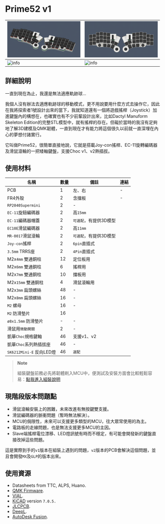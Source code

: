 # Prime52 v1

|![info](pic/info.png)|![info](pic/info2.png)|
|--|--|
|![info](pic/info3.png)|![info](pic/info4.png)|


## 詳細說明

一直到現在為止，我還是無法適應軌跡球...

我個人沒有辦法去適應軌跡球的移動模式，更不用說要用什麼方式去操作它，因此在我將探索者1號設計出來的當下，我就知道還有一個將遊戲搖桿（Joystick）加進鍵盤內的構想在，也確實也有不少前輩設計出來，比如Dactyl Manuform Skeleton Edition的完整STL模型中，就有搖桿的存在。但礙於當時的我沒有足夠地了解3D建模及QMK韌體，一直到現在才有能力將這個很久以前就一直深埋在內心的夢想付諸實行。

它叫做Prime52，很簡單直接地說，它就是搭載Joy-con搖桿、EC-11旋轉編碼器及滑鼠滾輪的一把矮軸鍵盤，支援Choc v1、v2熱插拔。

## 使用材料

|名稱|數量|備註|連結|
|--|--|--|--|
|PCB|1|左、右|-|
|FR4外殼|2|含擋板|-|
|`RP2040Supermini`|2|-||
|`EC-11`旋鈕編碼器|2|高`15mm`||
|`EC-11`編碼器帽蓋|2|`可選配`，有提供3D模型||
|`EC10E`滑鼠編碼器|2|高`11mm`||
|`MR-0017`滑鼠滾輪|2|`可選配`，有提供3D模型||
|`Joy-con`搖桿|2|`6pin`直插式||
|`3.5mm` TRRS座|2|`4Pin`直插式||
|M2x`4mm` 雙通銅柱|12|定位板用||
|M2x`6mm` 雙通銅柱|6|搖桿用||
|M2x`7mm` 雙通銅柱|10|擋板用||
|M2x`15mm` 雙通銅柱|4|滑鼠滾輪用||
|M2x`3mm` 扁頭螺絲|48|-||
|M2x`8mm` 扁頭螺絲|16|-||
|`M2` 螺母|16|-||
|`M2` 防滑墊片|16|||
|`ø8x1.5mm` 防滑墊片|-|-||
|滑鼠用`微動開關`|2|-||
|凱華`Choc`規格鍵軸|46|支援v1、v2||
|凱華`Choc`系列熱插拔座|46|-||
|`SK6212Mini-E` 反向LED燈|46|`選配`||

> **Note**
>
> 組裝鍵盤前務必先將韌體刷入MCU中，便測試及安裝方面會比較輕鬆容易：[點我進入組裝說明](guide.md)

## 現階段版本問題點

- 滑鼠滾輪安裝上的困難，未來改進有無按鍵雙支援。
- 滑鼠編碼器的脈衝問題（暫時無法解決）。
- MCU的侷限性，未來可以支援更多類型的MCU，往大眾常使用的為主。
- 電路板的走線問題，也是無法支援更多MCU的主因。
- Slave端搖桿電位漂移、LED燈訊號有時而不穩定，有可能會開發新的鍵盤直接改掉這些問題。

這是實際到手的`v1`版本在組裝上遇到的問題，`v2`版本的PCB會解決這個問題，並且會開發`MX`及`GLP`的版本出來。

## 使用資源

- Datasheets from TTC, ALPS, Huano.
- [QMK Firmware](https://qmk.fm/).
- [VIAL](https://get.vial.today/).
- [KiCAD](https://www.kicad.org/) version `7.0.5.`
- [JLCPCB](https://jlcpcb.com/).
- [DeepL](https://www.deepl.com/translator).
- [AutoDesk Fusion](https://www.autodesk.com/products/fusion-360/free-trial).








